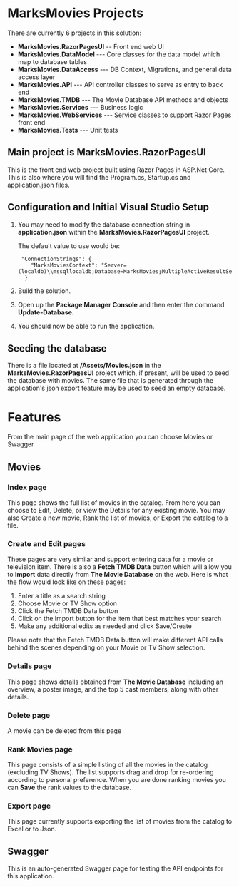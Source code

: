 # MarksMovies Projects
There are currently 6 projects in this solution:

 - **MarksMovies.RazorPagesUI** -- Front end web UI
 - **MarksMovies.DataModel** --- Core classes for the data model which map to database tables
 - **MarksMovies.DataAccess** --- DB Context, Migrations, and general data access layer
 - **MarksMovies.API** --- API controller classes to serve as entry to back end
 - **MarksMovies.TMDB** --- The Movie Database API methods and objects
 - **MarksMovies.Services** --- Business logic
 - **MarksMovies.WebServices** --- Service classes to support Razor Pages front end
 - **MarksMovies.Tests** --- Unit tests

## Main project is MarksMovies.RazorPagesUI
This is the front end web project built using Razor Pages in ASP.Net Core.  This is also where you will find the Program.cs, Startup.cs and application.json files.
## Configuration and Initial Visual Studio Setup

 1. You may need to modify the database connection string in
    **application.json** within the **MarksMovies.RazorPagesUI** project.
    
    The default value to use would be:
    
         "ConnectionStrings": {
            "MarksMoviesContext": "Server=(localdb)\\mssqllocaldb;Database=MarksMovies;MultipleActiveResultSets=true"
          }
 2. Build the solution.
 3. Open up the **Package Manager Console** and then enter the command
    **Update-Database**.
 4. You should now be able to run the application.

## Seeding the database
There is a file located at **/Assets/Movies.json** in the **MarksMovies.RazorPagesUI** project which, if present, will be used to seed the database with movies.  The same file that is generated through the application's json export feature may be used to seed an empty database.
# Features
From the main page of the web application you can choose Movies or Swagger
## Movies
### Index page
This page shows the full list of movies in the catalog.  From here you can choose to Edit, Delete, or view the Details for any existing movie.  You may also Create a new movie, Rank the list of movies, or Export the catalog to a file.
### Create and Edit pages
These pages are very similar and support entering data for a movie or television item.  There is also a **Fetch TMDB Data** button which will allow you to **Import** data directly from **The Movie Database** on the web.  Here is what the flow would look like on these pages:

 1. Enter a title as a search string
 2. Choose Movie or TV Show option
 3. Click the Fetch TMDB Data button
 4. Click on the Import button for the item that best matches your
    search
 5. Make any additional edits as needed and click Save/Create

Please note that the Fetch TMDB Data button will make different API calls behind the scenes depending on your Movie or TV Show selection.
### Details page
This page shows details obtained from **The Movie Database** including an overview, a poster image, and the top 5 cast members, along with other details.
### Delete page
A movie can be deleted from this page
### Rank Movies page
This page consists of a simple listing of all the movies in the catalog (excluding TV Shows).  The list supports drag and drop for re-ordering according to personal preference.  When you are done ranking movies you can **Save** the rank values to the database.
### Export page
This page currently supports exporting the list of movies from the catalog to Excel or to Json.
## Swagger
This is an auto-generated Swagger page for testing the API endpoints for this application.
